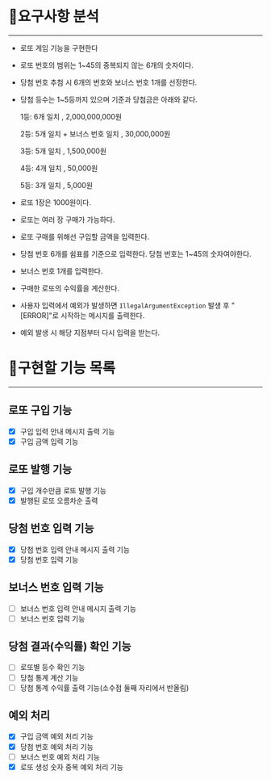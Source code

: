 # 📝요구사항 분석

---

- 로또 게임 기능을 구현한다
- 로또 번호의 범위는 1~45의 중복되지 않는 6개의 숫자이다.
- 당첨 번호 추첨 시 6개의 번호와 보너스 번호 1개를 선정한다.
- 당첨 등수는 1~5등까지 있으며 기준과 당첨금은 아래와 같다.

  1등: 6개 일치 , 2,000,000,000원

  2등: 5개 일치 + 보너스 번호 일치 , 30,000,000원

  3등: 5개 일치 , 1,500,000원

  4등: 4개 일치 , 50,000원

  5등: 3개 일치 , 5,000원

- 로또 1장은 1000원이다.
- 로또는 여러 장 구매가 가능하다.
- 로또 구매를 위해선 구입할 금액을 입력한다.
- 당첨 번호 6개를 쉼표를 기준으로 입력한다. 당첨 번호는 1~45의 숫자여야한다.
- 보너스 번호 1개를 입력한다.
- 구매한 로또의 수익률을 계산한다.
- 사용자 입력에서 예외가 발생하면 `IllegalArgumentException` 발생 후 "[ERROR]"로 시작하는 메시지를 출력한다.
- 예외 발생 시 해당 지점부터 다시 입력을 받는다.

# 🚀구현할 기능 목록

---

## 로또 구입 기능

- [x]  구입 입력 안내 메시지 출력 기능
- [x]  구입 금액 입력 기능

## 로또 발행 기능

- [x]  구입 개수만큼 로또 발행 기능
- [x]  발행된 로또 오름차순 출력

## 당첨 번호 입력 기능

- [x]  당첨 번호 입력 안내 메시지 출력 기능
- [x]  당첨 번호 입력 기능

## 보너스 번호 입력 기능

- [ ]  보너스 번호 입력 안내 메시지 출력 기능
- [ ]  보너스 번호 입력 기능

## 당첨 결과(수익률) 확인 기능

- [ ]  로또별 등수 확인 기능
- [ ]  당첨 통계 계산 기능
- [ ]  당첨 통계 수익률 출력 기능(소수점 둘째 자리에서 반올림)

## 예외 처리

- [x]  구입 금액 예외 처리 기능
- [x]  당첨 번호 예외 처리 기능
- [ ]  보너스 번호 예외 처리 기능
- [x]  로또 생성 숫자 중복 예외 처리 기능
